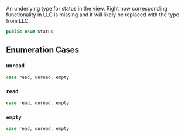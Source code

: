 
An underlying type for status in the view.
Right now corresponding functionality in LLC is missing and it will likely be replaced with the type from LLC.

``` swift
public enum Status 
```

## Enumeration Cases

### `unread`

``` swift
case read, unread, empty
```

### `read`

``` swift
case read, unread, empty
```

### `empty`

``` swift
case read, unread, empty
```
